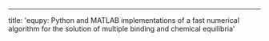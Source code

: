 ---
title: 'equpy: Python and MATLAB implementations of a fast numerical algorithm for the solution of multiple binding and chemical equilibria'